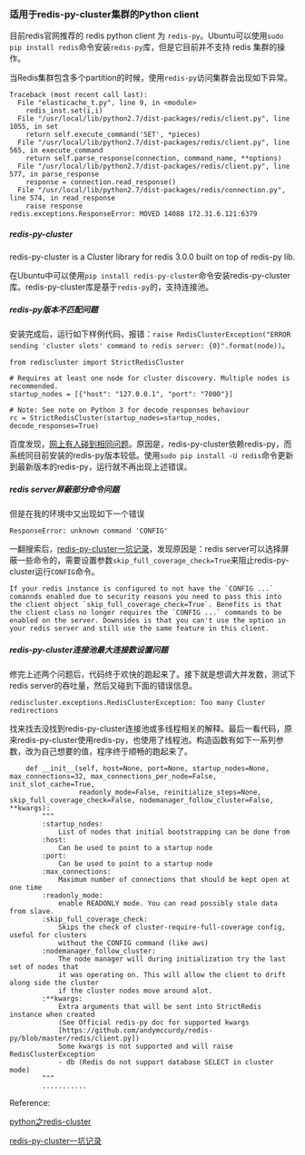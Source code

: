 ### 适用于redis-py-cluster集群的Python client

目前redis官网推荐的 redis python client 为 `redis-py`。Ubuntu可以使用`sudo pip install redis`命令安装`redis-py`库，但是它目前并不支持 redis 集群的操作。

当Redis集群包含多个partition的时候，使用`redis-py`访问集群会出现如下异常。

```
Traceback (most recent call last):
  File "elasticache_t.py", line 9, in <module>
    redis_inst.set(i,i)
  File "/usr/local/lib/python2.7/dist-packages/redis/client.py", line 1055, in set
    return self.execute_command('SET', *pieces)
  File "/usr/local/lib/python2.7/dist-packages/redis/client.py", line 565, in execute_command
    return self.parse_response(connection, command_name, **options)
  File "/usr/local/lib/python2.7/dist-packages/redis/client.py", line 577, in parse_response
    response = connection.read_response()
  File "/usr/local/lib/python2.7/dist-packages/redis/connection.py", line 574, in read_response
    raise response
redis.exceptions.ResponseError: MOVED 14088 172.31.6.121:6379
```

##### redis-py-cluster

redis-py-cluster is a Cluster library for redis 3.0.0 built on top of redis-py lib. 

在Ubuntu中可以使用`pip install redis-py-cluster`命令安装redis-py-cluster库。redis-py-cluster库是基于`redis-py`的，支持连接池。

##### redis-py版本不匹配问题

安装完成后，运行如下样例代码，报错：`raise RedisClusterException("ERROR sending 'cluster slots' command to redis server: {0}".format(node))`。

```
from rediscluster import StrictRedisCluster

# Requires at least one node for cluster discovery. Multiple nodes is recommended.
startup_nodes = [{"host": "127.0.0.1", "port": "7000"}]

# Note: See note on Python 3 for decode_responses behaviour
rc = StrictRedisCluster(startup_nodes=startup_nodes, decode_responses=True)
```

百度发现，[网上有人碰到相同问题](http://blog.csdn.net/zt3032/article/details/77542797)。原因是，redis-py-cluster依赖redis-py，而系统同目前安装的redis-py版本较低。使用`sudo pip install -U redis`命令更新到最新版本的redis-py，运行就不再出现上述错误。

##### redis server屏蔽部分命令问题

但是在我的环境中又出现如下一个错误

```
ResponseError: unknown command 'CONFIG'
```

一翻搜索后，[redis-py-cluster一坑记录](http://mili-yini.blogspot.com/2017/01/redis-py-cluster.html)，发现原因是：redis server可以选择屏蔽一些命令的，需要设置参数`skip_full_coverage_check=True`来阻止redis-py-cluster运行`CONFIG`命令。

```
If your redis instance is configured to not have the `CONFIG ...` comannds enabled due to security reasons you need to pass this into the client object `skip_full_coverage_check=True`. Benefits is that the client class no longer requires the `CONFIG ...` commands to be enabled on the server. Downsides is that you can't use the option in your redis server and still use the same feature in this client.
```

##### redis-py-cluster连接池最大连接数设置问题

修完上述两个问题后，代码终于欢快的跑起来了。接下就是想调大并发数，测试下redis server的吞吐量，然后又碰到下面的错误信息。

```
rediscluster.exceptions.RedisClusterException: Too many Cluster redirections
```

找来找去没找到redis-py-cluster连接池或多线程相关的解释。最后一看代码，原来redis-py-cluster使用redis-py，也使用了线程池。构造函数有如下一系列参数，改为自己想要的值，程序终于顺畅的跑起来了。

```
    def __init__(self, host=None, port=None, startup_nodes=None, max_connections=32, max_connections_per_node=False, init_slot_cache=True,
                 readonly_mode=False, reinitialize_steps=None, skip_full_coverage_check=False, nodemanager_follow_cluster=False, **kwargs):
        """
        :startup_nodes:
            List of nodes that initial bootstrapping can be done from
        :host:
            Can be used to point to a startup node
        :port:
            Can be used to point to a startup node
        :max_connections:
            Maximum number of connections that should be kept open at one time
        :readonly_mode:
            enable READONLY mode. You can read possibly stale data from slave.
        :skip_full_coverage_check:
            Skips the check of cluster-require-full-coverage config, useful for clusters
            without the CONFIG command (like aws)
        :nodemanager_follow_cluster:
            The node manager will during initialization try the last set of nodes that
            it was operating on. This will allow the client to drift along side the cluster
            if the cluster nodes move around alot.
        :**kwargs:
            Extra arguments that will be sent into StrictRedis instance when created
            (See Official redis-py doc for supported kwargs
            [https://github.com/andymccurdy/redis-py/blob/master/redis/client.py])
            Some kwargs is not supported and will raise RedisClusterException
            - db (Redis do not support database SELECT in cluster mode)
        """
        ...........

```


Reference: 

[python之redis-cluster](http://blog.csdn.net/zt3032/article/details/77542797)

[redis-py-cluster一坑记录](http://mili-yini.blogspot.com/2017/01/redis-py-cluster.html)




